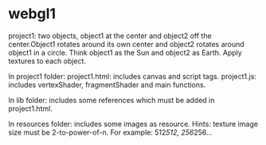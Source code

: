 # webgl1
project1: two objects, object1 at the center and object2 off the center.Object1 rotates around its own center and object2 rotates around object1 in  a circle. Think object1 as the Sun and object2 as Earth. Apply textures to each object.

In project1 folder:
  project1.html:
    includes canvas and script tags.
  project1.js:
    includes vertexShader, fragmentShader and main functions.

In lib folder:
  includes some references which must be added in project1.html.

In resources folder:
  includes some images as resource.
Hints: texture image size must be 2-to-power-of-n. For example: 512*512, 256*256...
  
